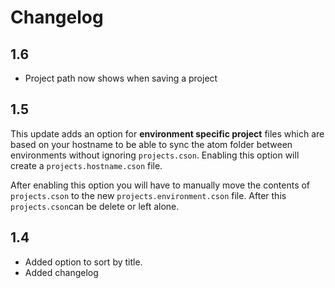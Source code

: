 # Changelog

## 1.6
- Project path now shows when saving a project

## 1.5
This update adds an option for **environment specific project** files which are based on your hostname to be able to sync the atom folder between environments without ignoring `projects.cson`.
Enabling this option will create a `projects.hostname.cson` file.

After enabling this option you will have to manually move the contents of `projects.cson` to the new `projects.environment.cson` file. After this `projects.cson`can be delete or left alone.

## 1.4
- Added option to sort by title.
- Added changelog